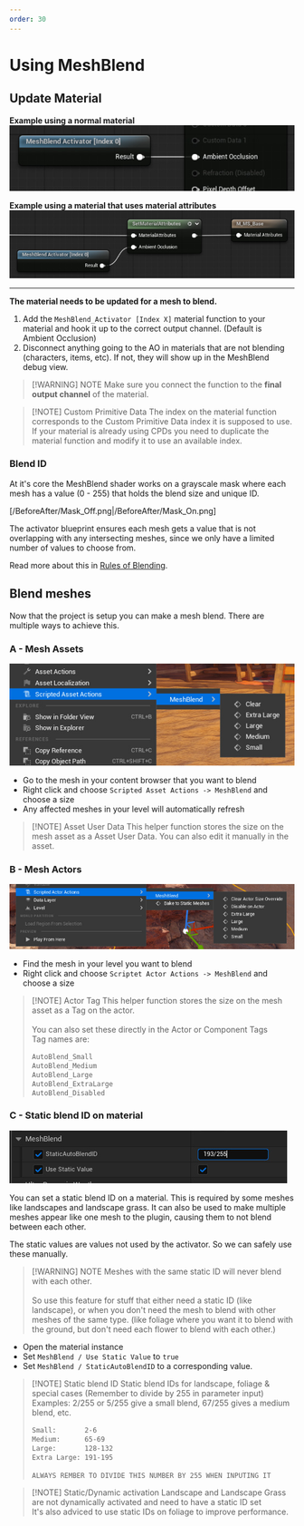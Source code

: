 ```yaml
---
order: 30
---
```


# Using MeshBlend

## Update Material

**Example using a normal material**
![Update material](./UpdateMaterial.jpg)

**Example using a material that uses material attributes**
![Update material attributes](./UpdateMaterialAttributes.jpg)

---

**The material needs to be updated for a mesh to blend.**

1. Add the `MeshBlend_Activator [Index X]` material function to your material and hook it up to the correct output channel. (Default is Ambient Occlusion)
2. Disconnect anything going to the AO in materials that are not blending (characters, items, etc). If not, they will show up in the MeshBlend debug view.

> [!WARNING] NOTE
> Make sure you connect the function to the **final output channel** of the material.

> [!NOTE] Custom Primitive Data
> The index on the material function corresponds to the Custom Primitive Data index it is supposed to use. If your material is already using CPDs you need to duplicate the material function and modify it to use an available index.

### Blend ID

At it's core the MeshBlend shader works on a grayscale mask where each mesh has a value (0 - 255) that holds the blend size and unique ID.

[/BeforeAfter/Mask_Off.png|/BeforeAfter/Mask_On.png]

The activator blueprint ensures each mesh gets a value that is not overlapping with any intersecting meshes, since we only have a limited number of values to choose from.

Read more about this in [Rules of Blending](</Knowledgebase/Rules of Blending.md>).

## Blend meshes

Now that the project is setup you can make a mesh blend. There are multiple ways to achieve this.

### A - Mesh Assets

![Asset Action](./AssetAction.jpg)

- Go to the mesh in your content browser that you want to blend
- Right click and choose `Scripted Asset Actions -> MeshBlend` and choose a size
- Any affected meshes in your level will automatically refresh

> [!NOTE] Asset User Data
> This helper function stores the size on the mesh asset as a Asset User Data. You can also edit it manually in the asset.

### B - Mesh Actors

![Actor Action](./ActorAction.jpg)

- Find the mesh in your level you want to blend
- Right click and choose `Scriptet Actor Actions -> MeshBlend` and choose a size

> [!NOTE] Actor Tag
> This helper function stores the size on the mesh asset as a Tag on the actor.
> <br>
> <br>
> You can also set these directly in the Actor or Component Tags
> <br>
> Tag names are:
>
> ```
> AutoBlend_Small
> AutoBlend_Medium
> AutoBlend_Large
> AutoBlend_ExtraLarge
> AutoBlend_Disabled
> ```

### C - Static blend ID on material

![Static blend ID](./StaticBlendId.jpg)

You can set a static blend ID on a material. This is required by some meshes like landscapes and landscape grass. It can also be used to make multiple meshes appear like one mesh to the plugin, causing them to not blend between each other.

The static values are values not used by the activator. So we can safely use these manually.

> [!WARNING] NOTE
> Meshes with the same static ID will never blend with each other.
> <br>
> <br>
> So use this feature for stuff that either need a static ID (like landscape), or when you don't need the mesh to blend with other meshes of the same type. (like foliage where you want it to blend with the ground, but don't need each flower to blend with each other.)

- Open the material instance
- Set `MeshBlend / Use Static Value` to `true`
- Set `MeshBlend / StaticAutoBlendID` to a corresponding value.

> [!NOTE] Static blend ID
> Static blend IDs for landscape, foliage & special cases (Remember to divide by 255 in parameter input)
> <br>
> Examples: 2/255 or 5/255 give a small blend, 67/255 gives a medium blend, etc.
> ```
> Small:       2-6
> Medium:      65-69
> Large:       128-132
> Extra Large: 191-195
> 
> ALWAYS REMBER TO DIVIDE THIS NUMBER BY 255 WHEN INPUTING IT
> ```

> [!NOTE] Static/Dynamic activation
> Landscape and Landscape Grass are not dynamically activated and need to have a static ID set
> <br>
> It's also adviced to use static IDs on foliage to improve performance.